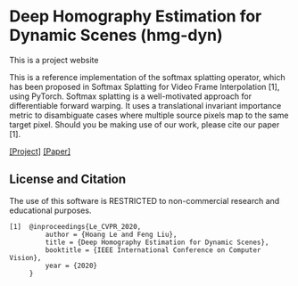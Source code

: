 # Deep Homography Estimation for Dynamic Scenes (hmg-dyn)
This is a project website 

This is a reference implementation of the softmax splatting operator, which has been proposed in Softmax Splatting for Video Frame Interpolation [1], using PyTorch. Softmax splatting is a well-motivated approach for differentiable forward warping. It uses a translational invariant importance metric to disambiguate cases where multiple source pixels map to the same target pixel. Should you be making use of our work, please cite our paper [1].

[[Project]](https://lcmhoang.github.io/publication/2020-cvpr-homography/) [[Paper]]()  


## License and Citation
The use of this software is RESTRICTED to non-commercial research and educational purposes.

```
[1]  @inproceedings{Le_CVPR_2020,
         author = {Hoang Le and Feng Liu},
         title = {Deep Homography Estimation for Dynamic Scenes},
         booktitle = {IEEE International Conference on Computer Vision},
         year = {2020}
     }
```

